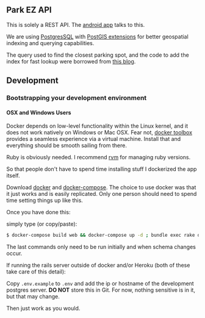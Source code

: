 ## Park EZ API

This is solely a REST API. The [android app][] talks to this.

We are using [PostgresSQL][] with [PostGIS extensions][] for better geospatial indexing and querying capabilities.

The query used to find the closest parking spot, and the code to add the index for fast lookup were borrowed from [this blog](http://ngauthier.com/2013/08/postgis-and-rails-a-simple-approach.html).

## Development

### Bootstrapping your development environment

#### OSX and Windows Users

Docker depends on low-level functionality within the Linux kernel, and it does not work natively on Windows or Mac OSX. Fear not, [docker toolbox](https://www.docker.com/products/docker-toolbox) provides a seamless experience via a virtual machine. Install that and everything should be smooth sailing from there.


Ruby is obviously needed. I recommend [rvm][] for managing ruby versions.

So that people don't have to spend time installing stuff I dockerized the
app itself.

Download [docker][] and [docker-compose][]. The choice to use docker was that it just works and is easily replicated. Only one person should need to spend time setting things up like this.

Once you have done this:

simply type (or copy/paste):

```bash
$ docker-compose build web && docker-compose up -d ; bundle exec rake db:create db:migate
```

The last commands only need to be run initially and when schema changes occur.


If running the rails server outside of docker and/or Heroku (both of these take care of this detail):

Copy `.env.example` to `.env` and add the ip or hostname of the development postgres server. **DO NOT** store this in Git. For now, nothing sensitive is in it, but that may change.

Then just work as you would.

[android app]: https://github.com/CUNYTech/ParkEZ-Android
[docker]: https://docs.docker.com/engine/installation/linux/ubuntulinux/
[docker-compose]: https://docs.docker.com/compose/install/
[rvm]: http://rvm.io/rvm/install
[PostgresSQL]: http://www.postgresql.org
[PostGIS extensions]: http://postgis.net/install/
